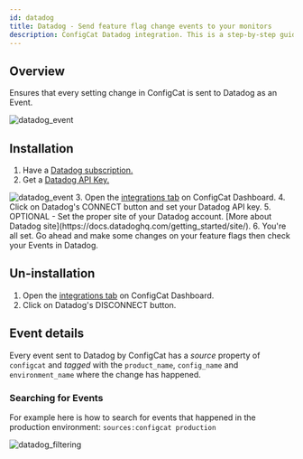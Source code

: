 ```yaml
---
id: datadog
title: Datadog - Send feature flag change events to your monitors
description: ConfigCat Datadog integration. This is a step-by-step guide on how to connect the ConfigCat feature flag service events to Datadog.
---
```


## Overview

Ensures that every setting change in ConfigCat is sent to Datadog as an Event.

<img src="/docs/assets/datadog_event.png" className="zoomable" alt="datadog_event" />

## Installation

1. Have a <a href="https://www.datadoghq.com/" target="_blank">Datadog subscription.</a>
2. Get a <a href="https://docs.datadoghq.com/account_management/api-app-keys/#api-keys" target="_blank">Datadog API Key.</a>
<img src="/docs/assets/datadog_apikey.png" className="zoomable" alt="datadog_event" />
3. Open the <a href="https://app.configcat.com/product/integrations" target="_blank">integrations tab</a> on ConfigCat Dashboard.
4. Click on Datadog's CONNECT button and set your Datadog API key.
5. OPTIONAL - Set the proper site of your Datadog account. [More about Datadog site](https://docs.datadoghq.com/getting_started/site/).
6. You're all set. Go ahead and make some changes on your feature flags then check your Events in Datadog.

## Un-installation
1. Open the <a href="https://app.configcat.com/product/integrations" target="_blank">integrations tab</a> on ConfigCat Dashboard.
2. Click on Datadog's DISCONNECT button.


## Event details

Every event sent to Datadog by ConfigCat has a *source* property of `configcat` and *tagged* with the `product_name`, `config_name` and
 `environment_name` where the change has happened.

### Searching for Events

For example here is how to search for events that happened in the production environment: ```sources:configcat production```

<img src="/docs/assets/datadog_filtering.png" className="zoomable" alt="datadog_filtering" />
